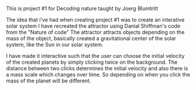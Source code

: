 

This is project #1 for Decoding nature taught by Joerg Blumtritt

The idea that i've had when creating project #1 was to create an interative solar system I have recreated the attractor using Danial Shiffman's code from the "Nature of code" The attractor attracts objects depending on the mass of the object, basically created a gravitational center of the solar system, like the Sun in our solar system.

I have made it interactive such that the user can choose the initial velocity of the created planets by simply clicking twice on the background. The distance between two clicks determines the initial velocity and also there is a mass scale which changes over time. So depending on when you click the mass of the planet will be different.
